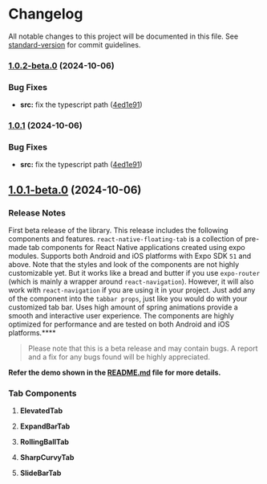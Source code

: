 # Changelog

All notable changes to this project will be documented in this file. See [standard-version](https://github.com/conventional-changelog/standard-version) for commit guidelines.

### [1.0.2-beta.0](https://github.com/moeen-mahmud/react-native-floating-tab/compare/v1.0.1-beta.0...v1.0.2-beta.0) (2024-10-06)


### Bug Fixes

* **src:** fix the typescript path ([4ed1e91](https://github.com/moeen-mahmud/react-native-floating-tab/commit/4ed1e91d96ac04604227a2527e55c470dc233fde))

### [1.0.1](https://github.com/moeen-mahmud/react-native-floating-tab/compare/v1.0.1-beta.0...v1.0.1) (2024-10-06)


### Bug Fixes

* **src:** fix the typescript path ([4ed1e91](https://github.com/moeen-mahmud/react-native-floating-tab/commit/4ed1e91d96ac04604227a2527e55c470dc233fde))

## [1.0.1-beta.0](https://github.com/moeen-mahmud/react-native-floating-tab/compare/v1.0.1...v1.0.1-beta.0) (2024-10-06)

### Release Notes

First beta release of the library. This release includes the following components and features. `react-native-floating-tab` is a collection of pre-made tab components for React Native applications created using expo modules. Supports both Android and iOS platforms with Expo SDK `51` and above. Note that the styles and look of the components are not highly customizable yet. But it works like a bread and butter if you use `expo-router` (which is mainly a wrapper around `react-navigation`). However, it will also work with `react-navigation` if you are using it in your project. Just add any of the component into the `tabbar props`, just like you would do with your customized tab bar. Uses high amount of spring animations provide a smooth and interactive user experience. The components are highly optimized for performance and are tested on both Android and iOS platforms.****

>Please note that this is a beta release and may contain bugs. A report and a fix for any bugs found will be highly appreciated.

**Refer the demo shown in the [README.md](https://github.com/moeen-mahmud/react-native-floating-tab/blob/main/README.md#demo) file for more details.**

### Tab Components

1. **ElevatedTab**

2. **ExpandBarTab**

3. **RollingBallTab**

4. **SharpCurvyTab**

5. **SlideBarTab**
